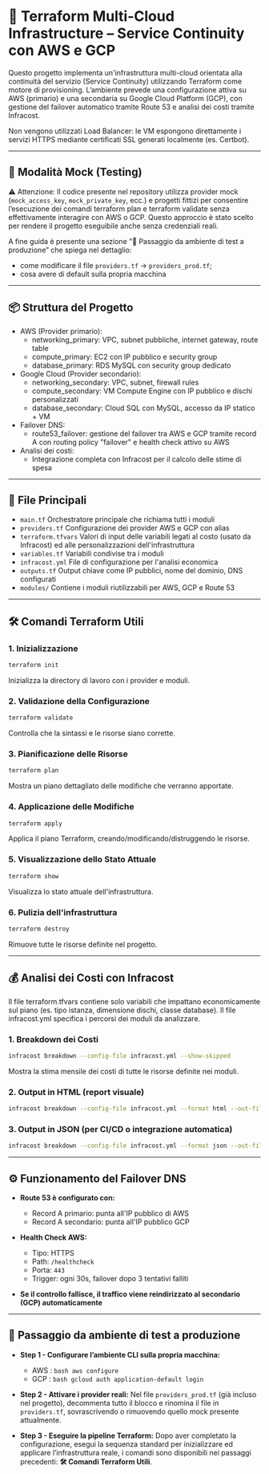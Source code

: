 # 📘 Terraform Multi-Cloud Infrastructure – Service Continuity con AWS e GCP

Questo progetto implementa un'infrastruttura multi-cloud orientata alla continuità del servizio (Service Continuity) utilizzando Terraform come motore di provisioning. L’ambiente prevede una configurazione attiva su AWS (primario) e una secondaria su Google Cloud Platform (GCP), con gestione del failover automatico tramite Route 53 e analisi dei costi tramite Infracost.

Non vengono utilizzati Load Balancer: le VM espongono direttamente i servizi HTTPS mediante certificati SSL generati localmente (es. Certbot).

---

## 🧪 Modalità Mock (Testing)

⚠️ Attenzione: Il codice presente nel repository utilizza provider mock (`mock_access_key`, `mock_private_key`, ecc.) e progetti fittizi per consentire l’esecuzione dei comandi terraform plan e terraform validate senza effettivamente interagire con AWS o GCP.
Questo approccio è stato scelto per rendere il progetto eseguibile anche senza credenziali reali.

A fine guida è presente una sezione "🧭 Passaggio da ambiente di test a produzione” che spiega nel dettaglio:

- come modificare il file `providers.tf` → `providers_prod.tf`;
- cosa avere di default sulla propria macchina

---


## 📦 Struttura del Progetto

- AWS (Provider primario):
  - networking_primary: VPC, subnet pubbliche, internet gateway, route table
  - compute_primary: EC2 con IP pubblico e security group
  - database_primary: RDS MySQL con security group dedicato
- Google Cloud (Provider secondario):
  - networking_secondary: VPC, subnet, firewall rules
  - compute_secondary: VM Compute Engine con IP pubblico e dischi personalizzati
  - database_secondary: Cloud SQL con MySQL, accesso da IP statico + VM
- Failover DNS:
  - route53_failover: gestione del failover tra AWS e GCP tramite record A con routing policy "failover" e health check attivo su AWS
- Analisi dei costi:
  - Integrazione completa con Infracost per il calcolo delle stime di spesa

---

## 📎 File Principali

- `main.tf` Orchestratore principale che richiama tutti i moduli
- `providers.tf` Configurazione dei provider AWS e GCP con alias
- `terraform.tfvars` Valori di input delle variabili legati al costo (usato da Infracost) ed alle personalizzazioni dell'infrastruttura
- `variables.tf` Variabili condivise tra i moduli
- `infracost.yml` File di configurazione per l'analisi economica
- `outputs.tf` Output chiave come IP pubblici, nome del dominio, DNS configurati
- `modules/` Contiene i moduli riutilizzabili per AWS, GCP e Route 53

---

## 🛠️ Comandi Terraform Utili

### 1. Inizializzazione
```bash
terraform init
```
Inizializza la directory di lavoro con i provider e moduli.

### 2. Validazione della Configurazione
```bash
terraform validate
```
Controlla che la sintassi e le risorse siano corrette.

### 3. Pianificazione delle Risorse
```bash
terraform plan
```
Mostra un piano dettagliato delle modifiche che verranno apportate.

### 4. Applicazione delle Modifiche
```bash
terraform apply
```
Applica il piano Terraform, creando/modificando/distruggendo le risorse.

### 5. Visualizzazione dello Stato Attuale
```bash
terraform show
```
Visualizza lo stato attuale dell'infrastruttura.

### 6. Pulizia dell'infrastruttura
```bash
terraform destroy
```
Rimuove tutte le risorse definite nel progetto.

---

## 💰 Analisi dei Costi con Infracost

Il file terraform.tfvars contiene solo variabili che impattano economicamente sul piano (es. tipo istanza, dimensione dischi, classe database). Il file infracost.yml specifica i percorsi dei moduli da analizzare.

### 1. Breakdown dei Costi
```bash
infracost breakdown --config-file infracost.yml --show-skipped
```
Mostra la stima mensile dei costi di tutte le risorse definite nei moduli.

### 2. Output in HTML (report visuale)
```bash
infracost breakdown --config-file infracost.yml --format html --out-file infracost-report.html
```

### 3. Output in JSON (per CI/CD o integrazione automatica)
```bash
infracost breakdown --config-file infracost.yml --format json --out-file infracost.json
```

---

## ⚙️ Funzionamento del Failover DNS

- **Route 53 è configurato con:**
  - Record A primario: punta all'IP pubblico di AWS
  - Record A secondario: punta all'IP pubblico GCP

- **Health Check AWS:**
  - Tipo: HTTPS
  - Path: `/healthcheck`
  - Porta: `443`
  - Trigger: ogni 30s, failover dopo 3 tentativi falliti

- **Se il controllo fallisce, il traffico viene reindirizzato al secondario (GCP) automaticamente**

---

## 🧭 Passaggio da ambiente di test a produzione

- **Step 1 - Configurare l’ambiente CLI sulla propria macchina:**
  - AWS : ```bash aws configure```
  - GCP : ```bash gcloud auth application-default login```

- **Step 2 - Attivare i provider reali:**
Nel file `providers_prod.tf` (già incluso nel progetto), decommenta tutto il blocco e rinomina il file in `providers.tf`, sovrascrivendo o rimuovendo quello mock presente attualmente.

- **Step 3 - Eseguire la pipeline Terraform:**
Dopo aver completato la configurazione, esegui la sequenza standard per inizializzare ed applicare l’infrastruttura reale, i comandi sono disponibili nei passaggi precedenti: **🛠️ Comandi Terraform Utili**.